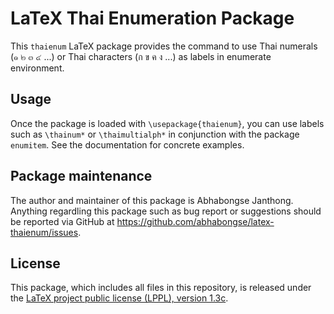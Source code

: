 # LaTeX Thai Enumeration Package

This `thaienum` LaTeX package provides the command to use Thai numerals
(๑ ๒ ๓ ๔ ...) or Thai characters (ก ข ค ง ...) as labels in enumerate
environment.

## Usage

Once the package is loaded with `\usepackage{thaienum}`, you can use labels
such as `\thainum*` or `\thaimultialph*` in conjunction with the package
`enumitem`. See the documentation for concrete examples.

## Package maintenance

The author and maintainer of this package is Abhabongse Janthong. Anything
regardling this package such as bug report or suggestions should be reported
via GitHub at https://github.com/abhabongse/latex-thaienum/issues.

## License

This package, which includes all files in this repository, is released under
the [LaTeX project public license (LPPL), version 1.3c](https://www.latex-project.org/lppl/lppl-1-3c/).
